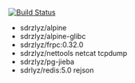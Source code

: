 [![Build Status](https://www.travis-ci.org/elvizlai/docker-auto-build.svg?branch=master)](https://www.travis-ci.org/elvizlai/docker-auto-build)

* sdrzlyz/alpine
* sdrzlyz/alpine-glibc
* sdrzlyz/frpc:0.32.0
* sdrzlyz/nettools netcat tcpdump
* sdrzlyz/pg-jieba
* sdrlyz/redis:5.0 rejson
